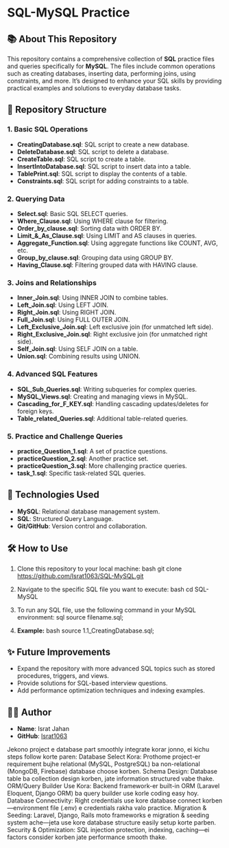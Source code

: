 # SQL-MySQL Practice

## 📚 About This Repository
This repository contains a comprehensive collection of **SQL** practice files and queries specifically for **MySQL**. The files include common operations such as creating databases, inserting data, performing joins, using constraints, and more. It’s designed to enhance your SQL skills by providing practical examples and solutions to everyday database tasks.


## 📂 Repository Structure

### 1. **Basic SQL Operations**
   - **CreatingDatabase.sql**: SQL script to create a new database.
   - **DeleteDatabase.sql**: SQL script to delete a database.
   - **CreateTable.sql**: SQL script to create a table.
   - **InsertIntoDatabase.sql**: SQL script to insert data into a table.
   - **TablePrint.sql**: SQL script to display the contents of a table.
   - **Constraints.sql**: SQL script for adding constraints to a table.

### 2. **Querying Data**
   - **Select.sql**: Basic SQL SELECT queries.
   - **Where_Clause.sql**: Using WHERE clause for filtering.
   - **Order_by_clause.sql**: Sorting data with ORDER BY.
   - **Limit_&_As_Clause.sql**: Using LIMIT and AS clauses in queries.
   - **Aggregate_Function.sql**: Using aggregate functions like COUNT, AVG, etc.
   - **Group_by_clause.sql**: Grouping data using GROUP BY.
   - **Having_Clause.sql**: Filtering grouped data with HAVING clause.

### 3. **Joins and Relationships**
   - **Inner_Join.sql**: Using INNER JOIN to combine tables.
   - **Left_Join.sql**: Using LEFT JOIN.
   - **Right_Join.sql**: Using RIGHT JOIN.
   - **Full_Join.sql**: Using FULL OUTER JOIN.
   - **Left_Exclusive_Join.sql**: Left exclusive join (for unmatched left side).
   - **Right_Exclusive_Join.sql**: Right exclusive join (for unmatched right side).
   - **Self_Join.sql**: Using SELF JOIN on a table.
   - **Union.sql**: Combining results using UNION.

### 4. **Advanced SQL Features**
   - **SQL_Sub_Queries.sql**: Writing subqueries for complex queries.
   - **MySQL_Views.sql**: Creating and managing views in MySQL.
   - **Cascading_for_F_KEY.sql**: Handling cascading updates/deletes for foreign keys.
   - **Table_related_Queries.sql**: Additional table-related queries.
   
### 5. **Practice and Challenge Queries**
   - **practice_Question_1.sql**: A set of practice questions.
   - **practiceQuestion_2.sql**: Another practice set.
   - **practiceQuestion_3.sql**: More challenging practice queries.
   - **task_1.sql**: Specific task-related SQL queries.



## 🔧 Technologies Used
- **MySQL**: Relational database management system.
- **SQL**: Structured Query Language.
- **Git/GitHub**: Version control and collaboration.



## 🛠️ How to Use

1. Clone this repository to your local machine:
    bash
    git clone https://github.com/Israt1063/SQL-MySQL.git


2. Navigate to the specific SQL file you want to execute:
    bash
    cd SQL-MySQL


3. To run any SQL file, use the following command in your MySQL environment:
    sql
    source filename.sql;


4. **Example:**
    bash
    source 1.1_CreatingDatabase.sql;
    



## ✨ Future Improvements
- Expand the repository with more advanced SQL topics such as stored procedures, triggers, and views.
- Provide solutions for SQL-based interview questions.
- Add performance optimization techniques and indexing examples.



## 👩‍💻 Author

- **Name**: Israt Jahan  
- **GitHub**: [Israt1063](https://github.com/Israt1063)

Jekono project e database part smoothly integrate korar jonno, ei kichu steps follow korte paren:
Database Select Kora: Prothome project-er requirement bujhe relational (MySQL, PostgreSQL) ba non-relational (MongoDB, Firebase) database choose korben.
Schema Design: Database table ba collection design korben, jate information structured vabe thake.
ORM/Query Builder Use Kora: Backend framework-er built-in ORM (Laravel Eloquent, Django ORM) ba query builder use korle coding easy hoy.
Database Connectivity: Right credentials use kore database connect korben—environment file (.env) e credentials rakha valo practice.
Migration & Seeding: Laravel, Django, Rails moto frameworks e migration & seeding system ache—jeta use kore database structure easily setup korte parben.
Security & Optimization: SQL injection protection, indexing, caching—ei factors consider korben jate performance smooth thake.


